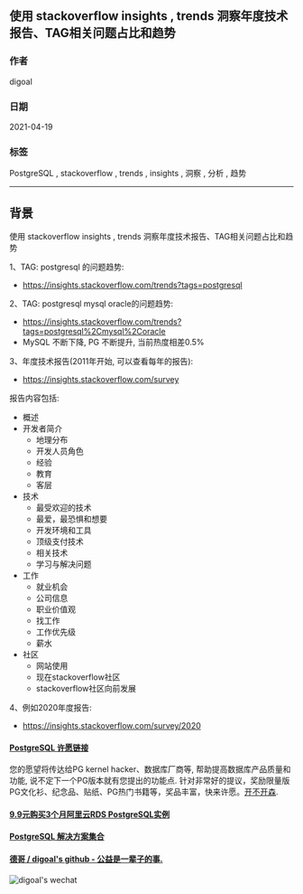 ## 使用 stackoverflow insights , trends 洞察年度技术报告、TAG相关问题占比和趋势  
  
### 作者  
digoal  
  
### 日期  
2021-04-19   
  
### 标签  
PostgreSQL , stackoverflow , trends , insights , 洞察 , 分析 , 趋势   
  
----  
  
## 背景  
使用 stackoverflow insights , trends 洞察年度技术报告、TAG相关问题占比和趋势  
  
1、TAG: postgresql 的问题趋势:   
- https://insights.stackoverflow.com/trends?tags=postgresql  
  
2、TAG: postgresql mysql oracle的问题趋势:   
- https://insights.stackoverflow.com/trends?tags=postgresql%2Cmysql%2Coracle  
- MySQL 不断下降, PG 不断提升, 当前热度相差0.5% 
  
3、年度技术报告(2011年开始, 可以查看每年的报告):   
- https://insights.stackoverflow.com/survey  
  
报告内容包括:   
- 概述  
- 开发者简介  
    - 地理分布  
    - 开发人员角色  
    - 经验  
    - 教育  
    - 客层  
- 技术  
    - 最受欢迎的技术  
    - 最爱，最恐惧和想要  
    - 开发环境和工具  
    - 顶级支付技术  
    - 相关技术  
    - 学习与解决问题  
- 工作  
    - 就业机会  
    - 公司信息  
    - 职业价值观  
    - 找工作  
    - 工作优先级  
    - 薪水  
- 社区  
    - 网站使用  
    - 现在stackoverflow社区  
    - stackoverflow社区向前发展  
  
4、例如2020年度报告:  
- https://insights.stackoverflow.com/survey/2020  
   
  
#### [PostgreSQL 许愿链接](https://github.com/digoal/blog/issues/76 "269ac3d1c492e938c0191101c7238216")
您的愿望将传达给PG kernel hacker、数据库厂商等, 帮助提高数据库产品质量和功能, 说不定下一个PG版本就有您提出的功能点. 针对非常好的提议，奖励限量版PG文化衫、纪念品、贴纸、PG热门书籍等，奖品丰富，快来许愿。[开不开森](https://github.com/digoal/blog/issues/76 "269ac3d1c492e938c0191101c7238216").  
  
  
#### [9.9元购买3个月阿里云RDS PostgreSQL实例](https://www.aliyun.com/database/postgresqlactivity "57258f76c37864c6e6d23383d05714ea")
  
  
#### [PostgreSQL 解决方案集合](https://yq.aliyun.com/topic/118 "40cff096e9ed7122c512b35d8561d9c8")
  
  
#### [德哥 / digoal's github - 公益是一辈子的事.](https://github.com/digoal/blog/blob/master/README.md "22709685feb7cab07d30f30387f0a9ae")
  
  
![digoal's wechat](../pic/digoal_weixin.jpg "f7ad92eeba24523fd47a6e1a0e691b59")
  
